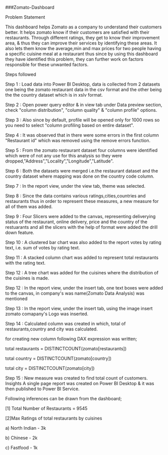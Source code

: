###Zomato-Dashboard


Problem Statement


This dashboard helps Zomato as a company to understand their customers better. It helps zomato know if their customers are satisfied with their restaurants. Through different ratings, they get to know their improvement area, & thus they can improve their services by identifying these areas. It also lets them know the average,min and max prices for two people having a specific cuisine meal at a restaurant thus since by using this dashboard they have identified this problem, they can further work on factors responsible for these unwanted factors.

Steps followed


Step 1 : Load data into Power BI Desktop, data is collected from 2 datasets one being the zomato restaurant data in the csv format and the other being the the country dataset which is in xslv format.

Step 2 : Open power query editor & in view tab under Data preview section, check "column distribution", "column quality" & "column profile" options.

Step 3 : Also since by default, profile will be opened only for 1000 rows so you need to select "column profiling based on entire dataset".

Step 4 : It was observed that in there were some errors in the first column "Restaurant id" which was removed using the remove errors function.

Step 5 : From the zomato restaurant dataset four columns were identified which were of not any use for this analysis so they were dropped,"Address","Locality","Longitude","Latitude".

Step 6 : Both the datasets were merged i.e.the restaurant dataset and the country dataset where mapping was done on the country code column.

Step 7 : In the report view, under the view tab, theme was selected.

Step 8 : Since the data contains various ratings,cities,countries and restaurants thus in order to represent these measures, a new measure for all of them was added.

Step 9 : Four Slicers were added to the canvas, representing deliverying status of the restaurant, online delivery, price and the country of the restuarants and all the slicers with the help of format were added the drill down feature.

Step 10 : A clustered bar chart was also added to the report votes by rating text, i.e. sum of votes by rating text.

Step 11 : A stacked column chart was added to represent total restaurants with the rating text.

Step 12 : A tree chart was added for the cuisines where the distribution of the cuisines is made.

Step 12 : In the report view, under the insert tab, one text boxes were added to the canvas, in company's was name(Zomato Data Analysis) was mentioned

Step 13 : In the report view, under the insert tab, using the image insert zomato comapany's Logo was inserted.

Step 14 : Calculated column was created in which, total of restaurants,country and city was calculated.

for creating new column following DAX expression was written;

  total restaurants = DISTINCTCOUNT(zomato[restaurants])
  
  total country = DISTINCTCOUNT(zomato[country])
  
  total city = DISTINCTCOUNT(zomato[city])
    
Step 15 : New measure was created to find total count of customers.
Insights
A single page report was created on Power BI Desktop & it was then published to Power BI Service.

Following inferences can be drawn from the dashboard;

[1] Total Number of Restaurants = 9545

[2]Max Ratings of total restaurants by cuisines

a) North Indian - 3k

b) Chinese - 2k

c) Fastfood - 1k

